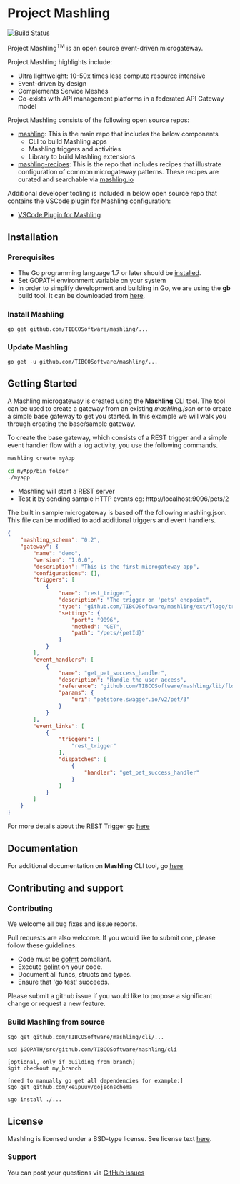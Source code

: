 # Project Mashling

[![Build Status](https://travis-ci.org/TIBCOSoftware/mashling.svg?branch=master)](https://travis-ci.org/TIBCOSoftware/mashling)

Project Mashling<sup>TM</sup> is an open source event-driven microgateway.

Project Mashling highlights include:
* Ultra lightweight: 10-50x times less compute resource intensive
* Event-driven by design
* Complements Service Meshes
* Co-exists with API management platforms in a federated API Gateway model

Project Mashling consists of the following open source repos:
* [mashling](http://github.com/TIBCOSoftware/mashling): This is the main repo that includes the below components
	- CLI to build Mashling apps
	- Mashling triggers and activities
	- Library to build Mashling extensions
* [mashling-recipes](http://github.com/TIBCOSoftware/mashling-recipes): This is the repo that includes recipes that illustrate configuration of common microgateway patterns. These recipes are curated and searchable via [mashling.io](http://mashling.io)

Additional developer tooling is included in below open source repo that contains the VSCode plugin for Mashling configuration:
* [VSCode Plugin for Mashling](https://github.com/TIBCOSoftware/vscode-extension-mashling)

## Installation

### Prerequisites
* The Go programming language 1.7 or later should be [installed](https://golang.org/doc/install).
* Set GOPATH environment variable on your system
* In order to simplify development and building in Go, we are using the **gb** build tool.  It can be downloaded from [here](https://getgb.io).

### Install Mashling
    go get github.com/TIBCOSoftware/mashling/...

### Update Mashling
    go get -u github.com/TIBCOSoftware/mashling/...

## Getting Started
A Mashling microgateway is created using the **Mashling** CLI tool.  The tool can be used to create a gateway from an existing *mashling.json* or to create a simple base gateway to get you started.  In this example we will walk you through creating the base/sample gateway.

To create the base gateway, which consists of a REST trigger and a simple event handler flow with a log activity, you use the following commands.


```bash
mashling create myApp

```

```bash
cd myApp/bin folder
./myapp
```

- Mashling will start a REST server
- Test it by sending sample HTTP events eg: http://localhost:9096/pets/2

The built in sample microgateway is based off the following mashling.json.  This file can be modified to add additional triggers and event handlers.

```json
{
	"mashling_schema": "0.2",
	"gateway": {
		"name": "demo",
		"version": "1.0.0",
		"description": "This is the first microgateway app",
		"configurations": [],
		"triggers": [
			{
				"name": "rest_trigger",
				"description": "The trigger on 'pets' endpoint",
				"type": "github.com/TIBCOSoftware/mashling/ext/flogo/trigger/gorillamuxtrigger",
				"settings": {
					"port": "9096",
					"method": "GET",
					"path": "/pets/{petId}"
				}
			}
		],
		"event_handlers": [
			{
				"name": "get_pet_success_handler",
				"description": "Handle the user access",
				"reference": "github.com/TIBCOSoftware/mashling/lib/flow/flogo.json",
				"params": {
					"uri": "petstore.swagger.io/v2/pet/3"
				}
			}
		],
		"event_links": [
			{
				"triggers": [
					"rest_trigger"
				],
				"dispatches": [
					{
						"handler": "get_pet_success_handler"
					}
				]
			}
		]
	}
}
```


For more details about the REST Trigger go [here](https://github.com/TIBCOSoftware/mashling/tree/master/ext/flogo/trigger/gorillamuxtrigger)

## Documentation
For additional documentation on **Mashling** CLI tool, go [here](https://github.com/TIBCOSoftware/mashling/blob/master/cli/README.md)



## Contributing and support

### Contributing

We welcome all bug fixes and issue reports.

Pull requests are also welcome. If you would like to submit one, please follow these guidelines:

* Code must be [gofmt](https://golang.org/cmd/gofmt/) compliant.
* Execute [golint](https://github.com/golang/lint) on your code.
* Document all funcs, structs and types.
* Ensure that 'go test' succeeds.


Please submit a github issue if you would like to propose a significant change or request a new feature.

### Build Mashling from source
```
$go get github.com/TIBCOSoftware/mashling/cli/...

$cd $GOPATH/src/github.com/TIBCOSoftware/mashling/cli

[optional, only if building from branch]
$git checkout my_branch

[need to manually go get all dependencies for example:]
$go get github.com/xeipuuv/gojsonschema

$go install ./...
```

## License
Mashling is licensed under a BSD-type license. See license text [here](https://github.com/TIBCOSoftware/mashling/blob/master/TIBCO%20LICENSE.txt).


### Support
You can post your questions via [GitHub issues](https://github.com/TIBCOSoftware/mashling/issues)
